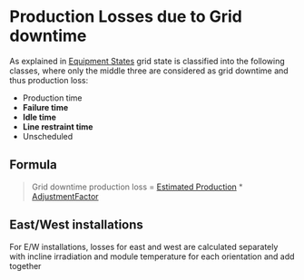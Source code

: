 # Production Losses due to Grid downtime

As explained in [Equipment States](../../../data_collection/equipment_states/) grid state is classified into the following classes, where only the middle three are considered as grid downtime and thus production loss:
- Production time
- __Failure time__
- __Idle time__
- __Line restraint time__
- Unscheduled

## Formula
> Grid downtime production loss = [Estimated Production](../yield_and_weather/estimated_production.md) * [AdjustmentFactor](./#adjustment-factor)

## East/West installations
For E/W installations, losses for east and west are calculated separately with incline irradiation and module temperature for each orientation and add together
